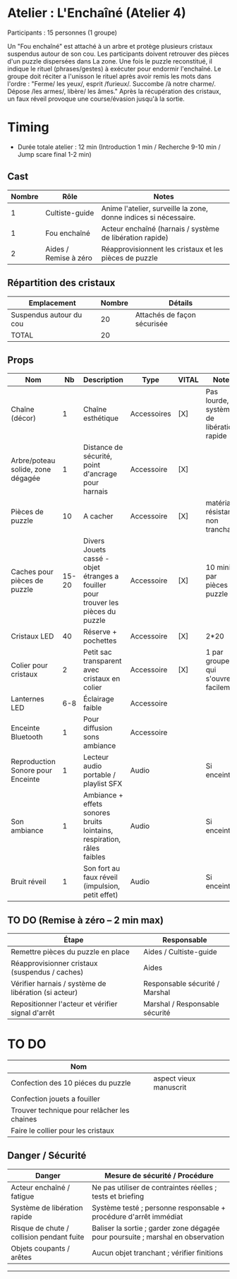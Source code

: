 # Atelier : L'Enchaîné (Atelier 4)

Participants : 15 personnes (1 groupe)

Un "Fou enchaîné" est attaché à un arbre et protège plusieurs cristaux suspendus autour de son cou. Les participants doivent retrouver des pièces d'un puzzle dispersées dans La zone. Une fois le puzzle reconstitué, il indique le rituel (phrases/gestes) à exécuter pour endormir l'enchaîné. 
Le groupe doit réciter a l'unisson le rituel après avoir remis les mots dans l'ordre : "Ferme/ les yeux/, esprit /furieux/. Succombe /à notre charme/. Dépose /les armes/, libère/ les âmes."
Après la récupération des cristaux, un faux réveil provoque une course/évasion jusqu'à la sortie.

# Timing

- Durée totale atelier : 12 min (Introduction 1 min / Recherche 9-10 min / Jump scare final 1-2 min)

## Cast

| Nombre | Rôle                     | Notes                                                              |
| ------ | ------------------------ | ------------------------------------------------------------------ |
| 1      | Cultiste-guide           | Anime l'atelier, surveille la zone, donne indices si nécessaire.   |
| 1      | Fou enchaîné             | Acteur enchaîné (harnais / système de libération rapide)           |
| 2      | Aides / Remise à zéro    | Réapprovisionnent les cristaux et les pièces de puzzle             |

## Répartition des cristaux

| Emplacement             | Nombre | Détails                               |
| ----------------------- | ------ | ------------------------------------- |
| Suspendus autour du cou | 20     | Attachés de façon sécurisée           |
| TOTAL                   | 20     |                                       |

## Props


| Nom                               | Nb    | Description                                                                       | Type        | VITAL | Notes                                    |
| --------------------------------- | ----- | --------------------------------------------------------------------------------- | ----------- | ----- | ---------------------------------------- |
| Chaîne (décor)                    | 1     | Chaîne esthétique                                                                 | Accessoires | [X]   | Pas lourde, système de libération rapide |
| Arbre/poteau solide, zone dégagée | 1     | Distance de sécurité, point d'ancrage pour harnais                                | Accessoire  | [X]   |                                          |
| Pièces de puzzle                  | 10    | A cacher                                                                          | Accessoire  | [X]   | matériau résistant, non tranchant        |
| Caches pour pièces de puzzle      | 15-20 | Divers Jouets cassé - objet étranges a fouiller pour trouver les pièces du puzzle | Accessoire  | [X]   | 10 mini, 1 par pièces de puzzle          |
| Cristaux LED                      | 40    | Réserve + pochettes                                                               | Accessoire  | [X]   | 2*20                                     |
| Colier pour cristaux              | 2     | Petit sac transparent avec cristaux en colier                                     | Accessoire  | [X]   | 1 par groupe ou qui s'ouvre facilement   |
| Lanternes LED                     | 6-8   | Éclairage faible                                                                  | Accessoire  |       |                                          |
| Enceinte Bluetooth                | 1     | Pour diffusion sons ambiance                                                      | Accessoire  |       |                                          |
| Reproduction Sonore pour Enceinte | 1     | Lecteur audio portable / playlist SFX                                             | Audio       |       | Si enceinte                              |
| Son ambiance                      | 1     | Ambiance + effets sonores bruits lointains, respiration, râles faibles            | Audio       |       | Si enceinte                              |
| Bruit réveil                      | 1     | Son fort au faux réveil (impulsion, petit effet)                                  | Audio       |       | Si enceinte                              |

## TO DO (Remise à zéro – 2 min max)

| Étape                                                | Responsable                    |
| ---------------------------------------------------- | ------------------------------ |
| Remettre pièces du puzzle en place                   | Aides / Cultiste-guide         |
| Réapprovisionner cristaux (suspendus / caches)       | Aides                          |
| Vérifier harnais / système de libération (si acteur) | Responsable sécurité / Marshal |
| Repositionner l'acteur et vérifier signal d'arrêt    | Marshal / Responsable sécurité |
# TO DO

| Nom                                         |                        |
| ------------------------------------------- | ---------------------- |
| Confection des 10 piéces du puzzle          | aspect vieux manuscrit |
| Confection jouets a fouiller                |                        |
| Trouver technique pour relâcher les chaines |                        |
| Faire le collier pour les cristaux          |                        |

## Danger / Sécurité

| Danger                                    | Mesure de sécurité / Procédure                                                  |
| ----------------------------------------- | ------------------------------------------------------------------------------- |
| Acteur enchaîné / fatigue                 | Ne pas utiliser de contraintes réelles ; tests et briefing                      |
| Système de libération rapide              | Système testé ; personne responsable + procédure d'arrêt immédiat               |
| Risque de chute / collision pendant fuite | Baliser la sortie ; garder zone dégagée pour poursuite ; marshal en observation |
| Objets coupants / arêtes                  | Aucun objet tranchant ; vérifier finitions                                      |

---

